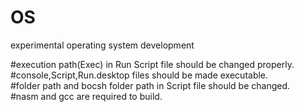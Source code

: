 # OS
experimental operating system development


#execution path(Exec) in Run Script file should be changed properly.  
#console,Script,Run.desktop files should be made executable.  
#folder path and bocsh folder path in Script file should be changed.  
#nasm and gcc are required to build.  

